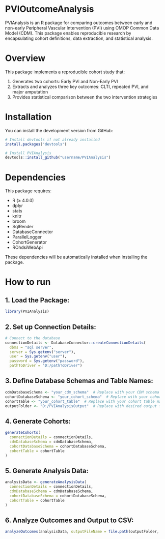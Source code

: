 # PVIOutcomeAnalysis
PVIAnalysis is an R package for comparing outcomes between early and non-early Peripheral Vascular Intervention (PVI) using OMOP Common Data Model (CDM). This package enables reproducible research by encapsulating cohort definitions, data extraction, and statistical analysis.

# Overview
This package implements a reproducible cohort study that:

1. Generates two cohorts: Early PVI and Non-Early PVI
2. Extracts and analyzes three key outcomes: CLTI, repeated PVI, and major amputation
3. Provides statistical comparison between the two intervention strategies

# Installation
You can install the development version from GitHub:

```r
# Install devtools if not already installed
install.packages("devtools")

# Install PVIAnalysis
devtools::install_github("username/PVIAnalysis")
```

# Dependencies
This package requires:

* R (≥ 4.0.0)
* dplyr
* stats
* knitr
* broom
* SqlRender
* DatabaseConnector
* ParallelLogger
* CohortGenerator
* ROhdsiWebApi

These dependencies will be automatically installed when installing the package.

# How to run

## 1. Load the Package:
```r
library(PVIAnalysis)
```

## 2. Set up Connection Details:
```r
# Connect to the database
connectionDetails <- DatabaseConnector::createConnectionDetails(
  dbms = "sql server",
  server = Sys.getenv("server"),
  user = Sys.getenv("user"),
  password = Sys.getenv("password"),
  pathToDriver = "D:/pathToDriver")
```

## 3. Define Database Schemas and Table Names:

```r
cdmDatabaseSchema <- "your_cdm_schema"  # Replace with your CDM schema
cohortDatabaseSchema <- "your_cohort_schema"  # Replace with your cohort schema
cohortTable <- "your_cohort_table"  # Replace with your cohort table name
outputFolder <- "D:/PVIAnalysisOutput"  # Replace with desired output folder
```

## 4. Generate Cohorts:

```r
generateCohorts(
  connectionDetails = connectionDetails,
  cdmDatabaseSchema = cdmDatabaseSchema,
  cohortDatabaseSchema = cohortDatabaseSchema,
  cohortTable = cohortTable
)
```

## 5. Generate Analysis Data:

```r
analysisData <- generateAnalysisData(
  connectionDetails = connectionDetails,
  cdmDatabaseSchema = cdmDatabaseSchema,
  cohortDatabaseSchema = cohortDatabaseSchema,
  cohortTable = cohortTable
)

```
## 6. Analyze Outcomes and Output to CSV:

```r
analyzeOutcomes(analysisData, outputFileName = file.path(outputFolder, "outcome_comparison.csv"))
```


